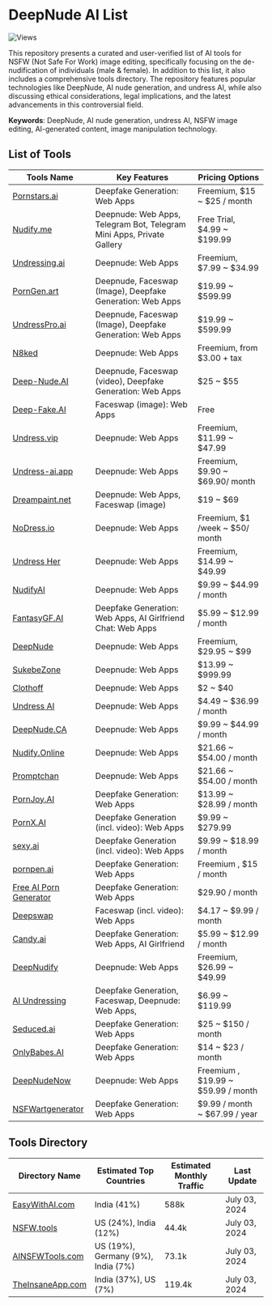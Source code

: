 # DeepNude AI List

![Views](https://hits.dwyl.com/gsw85/DeepNude-AI-Tools-List.svg?label=views)

This repository presents a curated and user-verified list of AI tools for NSFW (Not Safe For Work) image editing,
specifically focusing on the de-nudification of individuals (male & female).
In addition to this list, it also includes a comprehensive tools directory.
The repository features popular technologies like DeepNude, AI nude generation, and undress AI,
while also discussing ethical considerations, legal implications,
and the latest advancements in this controversial field.

**Keywords**: DeepNude, AI nude generation, undress AI, NSFW image editing, AI-generated content, image manipulation technology.

## List of Tools

| **Tools Name**                                       | **Key Features**                                                      | **Pricing Options**                |
|------------------------------------------------------|-----------------------------------------------------------------------|------------------------------------|
| [Pornstars.ai](https://www.pornstars.ai/)            | Deepfake Generation: Web Apps                                         | Freemium, $15 ~ $25 / month        |
| [Nudify.me](https://www.nudify.me/)                  | Deepnude: Web Apps, Telegram Bot, Telegram Mini Apps, Private Gallery | Free Trial, $4.99 ~ $199.99        |
| [Undressing.ai](https://undressing.ai)               | Deepnude: Web Apps                                                    | Freemium, $7.99 ~ $34.99           |
| [PornGen.art](https://porngen.art)                   | Deepnude, Faceswap (Image), Deepfake Generation: Web Apps             | $19.99 ~ $599.99                   |
| [UndressPro.ai](https://undresspro.ai)               | Deepnude, Faceswap (Image), Deepfake Generation: Web Apps             | $19.99 ~ $599.99                   |
| [N8ked](https://www.n8ked.app/)                      | Deepnude: Web Apps                                                    | Freemium, from $3.00 + tax         |
| [Deep-Nude.AI](https://www.deep-nude.ai/)            | Deepnude, Faceswap (video), Deepfake Generation: Web Apps             | $25 ~ $55                          |
| [Deep-Fake.AI](https://www.deep-fake.ai/)            | Faceswap (image): Web Apps                                            | Free                               |
| [Undress.vip](https://undress.vip/)                  | Deepnude: Web Apps                                                    | Freemium, $11.99 ~ $47.99          |
| [Undress-ai.app](https://undress-ai.app/)            | Deepnude: Web Apps                                                    | Freemium, $9.90 ~ $69.90/ month    |
| [Dreampaint.net](https://dreampaint.net)             | Deepnude: Web Apps, Faceswap (image)                                  | $19 ~ $69                          |
| [NoDress.io](https://nodress.io)                     | Deepnude: Web Apps                                                    | Freemium, $1 /week ~ $50/ month    |
| [Undress Her](https://undressher.app)                | Deepnude: Web Apps                                                    | Freemium, $14.99 ~ $49.99          |
| [NudifyAI](https://nudify-ai.online)                 | Deepnude: Web Apps                                                    | $9.99 ~ $44.99 / month             |
| [FantasyGF.AI](https://fantasygf.ai)                 | Deepfake Generation: Web Apps, AI Girlfriend Chat: Web Apps           | $5.99 ~ $12.99 / month             |
| [DeepNude](https://deepnude.cc/)                     | Deepnude: Web Apps                                                    | Freemium, $29.95 ~ $99             |
| [SukebeZone](https://www.sukebezone.com)             | Deepnude: Web Apps                                                    | $13.99 ~ $999.99                   |
| [Clothoff](https://clothoff.io/it)                   | Deepnude: Web Apps                                                    | $2 ~ $40                           |
| [Undress AI](https://undress.app/)                   | Deepnude: Web Apps                                                    | $4.49 ~ $36.99 / month             |
| [DeepNude.CA](https://deepnude.ca/)                  | Deepnude: Web Apps                                                    | $9.99 ~ $44.99 / month             |
| [Nudify.Online](https://www.nudify.online/)          | Deepnude: Web Apps                                                    | $21.66 ~ $54.00 / month            |
| [Promptchan](https://promptchan.ai/)                 | Deepnude: Web Apps                                                    | $21.66 ~ $54.00 / month            |
| [PornJoy.AI](https://pornjoy.ai/)                    | Deepfake Generation: Web Apps                                         | $13.99 ~ $28.99 / month            |
| [PornX.AI](https://pornx.ai/)                        | Deepfake Generation (incl. video): Web Apps                           | $9.99 ~ $279.99                    |
| [sexy.ai](https://sexy.ai/)                          | Deepfake Generation (incl. video): Web Apps                           | $9.99 ~ $18.99 / month             |
| [pornpen.ai](https://pornpen.ai/)                    | Deepfake Generation: Web Apps                                         | Freemium , $15 / month             |
| [Free AI Porn Generator](https://ai-porn.ai/)        | Deepfake Generation: Web Apps                                         | $29.90 / month                     |
| [Deepswap](https://www.deepswap.ai/)                 | Faceswap (incl. video): Web Apps                                      | $4.17 ~ $9.99 / month              |
| [Candy.ai](https://candy.ai)                         | Deepfake Generation: Web Apps, AI Girlfriend                          | $5.99 ~ $12.99 / month             |
| [DeepNudify](https://deepnudify.com/)                | Deepnude: Web Apps                                                    | Freemium, $26.99 ~ $49.99          |
| [AI Undressing](https://undressing.io/)              | Deepfake Generation, Faceswap, Deepnude: Web Apps,                    | $6.99 ~ $119.99                    |
| [Seduced.ai](https://www.seduced.ai/)                | Deepfake Generation: Web Apps                                         | $25 ~ $150 / month                 |
| [OnlyBabes.AI](https://www.onlybabes.ai/)            | Deepfake Generation: Web Apps                                         | $14 ~ $23 / month                  |
| [DeepNudeNow](https://deepnudenow.com/)              | Deepnude: Web Apps                                                    | Freemium , $19.99 ~ $59.99 / month |
| [NSFWartgenerator](https://www.nsfwartgenerator.ai/) | Deepfake Generation: Web Apps                                         | $9.99 / month ~ $67.99 / year      |

## Tools Directory

| **Directory Name**                              | **Estimated Top Countries**        | **Estimated Monthly Traffic** | **Last Update** |
|-------------------------------------------------|------------------------------------|-------------------------------|-----------------|
| [EasyWithAI.com](https://easywithai.com/)       | India (41%)                        | 588k                          | July 03, 2024   |
| [NSFW.tools](https://nsfw.tools/)               | US (24%), India (12%)              | 44.4k                         | July 03, 2024   |
| [AINSFWTools.com](https://www.ainsfwtools.com/) | US (19%), Germany (9%), India (7%) | 73.1k                         | July 03, 2024   |
| [TheInsaneApp.com](https://theinsaneapp.com/)   | India (37%), US (7%)               | 119.4k                        | July 03, 2024   |


